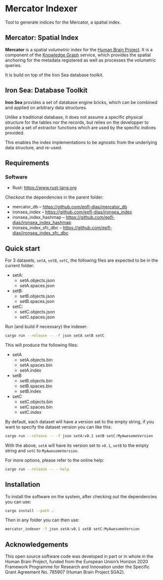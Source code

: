 # Mercator Indexer

Tool to generate indices for the Mercator, a spatial index.

## Mercator: Spatial Index

**Mercator** is a spatial *volumetric* index for the [Human Brain Project](http://www.humanbrainproject.eu). It is a component of the [Knowledge Graph](http://www.humanbrainproject.eu/en/explore-the-brain/search/) service, which  provides the spatial anchoring for the metadata registered as well as processes the volumetric queries.

It is build on top of the Iron Sea database toolkit.

## Iron Sea: Database Toolkit

**Iron Sea** provides a set of database engine bricks, which can be combined and applied on arbitrary data structures.

Unlike a traditional database, it does not assume a specific physical structure for the tables nor the records, but relies on the developper to provide a set of extractor functions which are used by the specific indices provided.

This enables the index implementations to be agnostic from the underlying data structure, and re-used.

## Requirements

### Software

 * Rust: https://www.rust-lang.org

Checkout the dependencies in the parent folder:

 * mercator_db – https://github.com/epfl-dias/mercator_db
 * ironsea_index – https://github.com/epfl-dias/ironsea_index
 * ironsea_index_hashmap – https://github.com/epfl-dias/ironsea_index_hashmap
 * ironsea_index_sfc_dbc – https://github.com/epfl-dias/ironsea_index_sfc_dbc

## Quick start

For 3 datasets, `setA`, `setB`, `setC`, the following files are expected to be in the current folder:
 * setA:
   - setA.objects.json
   - setA.spaces.json
 * setB:
   - setB.objects.json
   - setB.spaces.json
 * setC:
   - setC.objects.json
   - setC.spaces.json

Run (and build if necessary) the indexer:

```sh
cargo run --release -- -f json setA setB setC
```

This will produce the following files:
 * setA
   - setA.objects.bin
   - setA.spaces.bin
   - setA.index
 * setB
   - setB.objects.bin
   - setB.spaces.bin
   - setB.index
 * setC
   - setC.objects.bin
   - setC.spaces.bin
   - setC.index

By default, each dataset will have a version set to the empty string, if you want to specify the dataset version you can like this:

```sh
cargo run --release -- -f json setA:v0.1 setB setC:MyAwesomeVersion
```

With the above, `setA` will have its version set to `v0.1`, `setB` to the empty string and `setC` to `MyAwesomeVersion`. 

For more options, please refer to the online help:

```sh
cargo run --release -- --help
```

## Installation

To install the software on the system, after checking out the
dependencies you can use:

```sh
cargo install --path .
```

Then in any folder you can then use:

```sh
mercator_indexer -f json setA:v0.1 setB setC:MyAwesomeVersion
```

## Acknowledgements

This open source software code was developed in part or in whole in the
Human Brain Project, funded from the European Union’s Horizon 2020
Framework Programme for Research and Innovation under the Specific Grant
Agreement No. 785907 (Human Brain Project SGA2).
